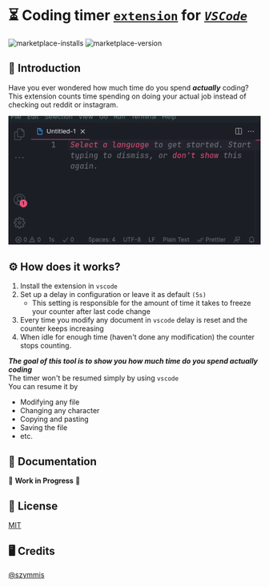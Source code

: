 # ⏳ Coding timer [`extension`](https://marketplace.visualstudio.com/items?itemName=szymmis.coding-timer) for [_`VSCode`_](https://github.com/microsoft/vscode)

![marketplace-installs](https://img.shields.io/visual-studio-marketplace/i/szymmis.coding-timer)
![marketplace-version](https://img.shields.io/visual-studio-marketplace/v/szymmis.coding-timer)

## 💬 Introduction

Have you ever wondered how much time do you spend **_actually_** coding?\
This extension counts time spending on doing your actual job instead of checking out reddit or instagram.

![Extension preview](./misc/video.gif)

## ⚙️ How does it works?

1. Install the extension in `vscode`
2. Set up a delay in configuration or leave it as default `(5s)`
   - This setting is responsible for the amount of time it takes to freeze your counter after last code change
3. Every time you modify any document in `vscode` delay is reset and the counter keeps increasing
4. When idle for enough time (haven't done any modification) the counter stops counting.

**_The goal of this tool is to show you how much time do you spend actually coding_** \
 The timer won't be resumed simply by using `vscode`\
You can resume it by

- Modifying any file
- Changing any character
- Copying and pasting
- Saving the file
- etc.

## 📝 Documentation

🚧 **Work in Progress** 🚧

## 🏦 License

[MIT](./LICENSE)

## 🖥️ Credits

[@szymmis](https://github.com/szymmis)
